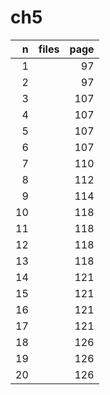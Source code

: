 # ch5

| n  | files | page |
| -: | :-    | -:   |
| 1  |       | 97   |
| 2  |       | 97   |
| 3  |       | 107  |
| 4  |       | 107  |
| 5  |       | 107  |
| 6  |       | 107  |
| 7  |       | 110  |
| 8  |       | 112  |
| 9  |       | 114  |
| 10 |       | 118  |
| 11 |       | 118  |
| 12 |       | 118  |
| 13 |       | 118  |
| 14 |       | 121  |
| 15 |       | 121  |
| 16 |       | 121  |
| 17 |       | 121  |
| 18 |       | 126  |
| 19 |       | 126  |
| 20 |       | 126  |
